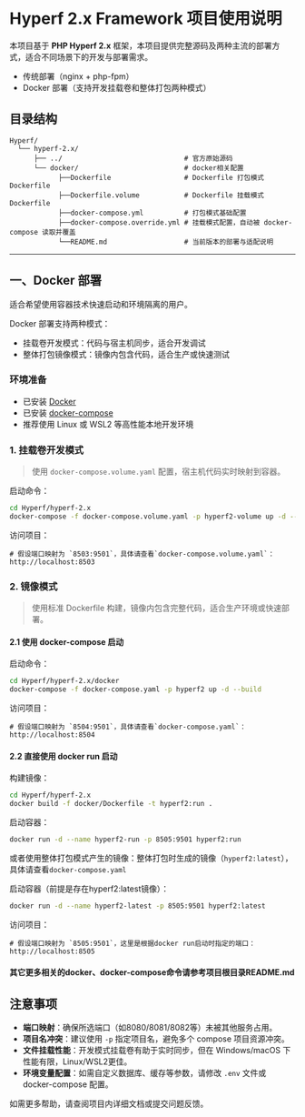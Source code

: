 # Hyperf 2.x Framework 项目使用说明

本项目基于 **PHP Hyperf 2.x** 框架，本项目提供完整源码及两种主流的部署方式，适合不同场景下的开发与部署需求。

- 传统部署（nginx + php-fpm）
- Docker 部署（支持开发挂载卷和整体打包两种模式）

## 目录结构

```text
Hyperf/
  └── hyperf-2.x/
      ├── ../                              # 官方原始源码
      └── docker/                          # docker相关配置
            ├──Dockerfile                  # Dockerfile 打包模式Dockerfile
            ├──Dockerfile.volume           # Dockerfile 挂载模式Dockerfile
            ├──docker-compose.yml          # 打包模式基础配置
            ├──docker-compose.override.yml # 挂载模式配置，自动被 docker-compose 读取并覆盖
            └──README.md                   # 当前版本的部署与适配说明
```

---

## 一、Docker 部署

适合希望使用容器技术快速启动和环境隔离的用户。

Docker 部署支持两种模式：

- 挂载卷开发模式：代码与宿主机同步，适合开发调试
- 整体打包镜像模式：镜像内包含代码，适合生产或快速测试

### 环境准备

- 已安装 [Docker](https://docs.docker.com/get-docker/)
- 已安装 [docker-compose](https://docs.docker.com/compose/install/)
- 推荐使用 Linux 或 WSL2 等高性能本地开发环境

### 1. 挂载卷开发模式

> 使用 `docker-compose.volume.yaml` 配置，宿主机代码实时映射到容器。

启动命令：

```bash
cd Hyperf/hyperf-2.x
docker-compose -f docker-compose.volume.yaml -p hyperf2-volume up -d --build
```

访问项目：

```
# 假设端口映射为 `8503:9501`，具体请查看`docker-compose.volume.yaml`：
http://localhost:8503
```

### 2. 镜像模式

> 使用标准 Dockerfile 构建，镜像内包含完整代码，适合生产环境或快速部署。

#### 2.1 使用 docker-compose 启动

启动命令：

```bash
cd Hyperf/hyperf-2.x/docker
docker-compose -f docker-compose.yaml -p hyperf2 up -d --build
```

访问项目：

```
# 假设端口映射为 `8504:9501`，具体请查看`docker-compose.yaml`：
http://localhost:8504
```

#### 2.2 直接使用 docker run 启动

构建镜像：

```bash
cd Hyperf/hyperf-2.x
docker build -f docker/Dockerfile -t hyperf2:run .
```

启动容器：

```bash
docker run -d --name hyperf2-run -p 8505:9501 hyperf2:run
```

或者使用整体打包模式产生的镜像：整体打包时生成的镜像（`hyperf2:latest`），具体请查看`docker-compose.yaml`

启动容器（前提是存在hyperf2:latest镜像）：

```bash
docker run -d --name hyperf2-latest -p 8505:9501 hyperf2:latest
```

访问项目：

```
# 假设端口映射为 `8505:9501`，这里是根据docker run启动时指定的端口：
http://localhost:8505
```

#### 其它更多相关的docker、docker-compose命令请参考项目根目录README.md

## 注意事项

- **端口映射**：确保所选端口（如8080/8081/8082等）未被其他服务占用。
- **项目名冲突**：建议使用 `-p` 指定项目名，避免多个 compose 项目资源冲突。
- **文件挂载性能**：开发模式挂载卷有助于实时同步，但在 Windows/macOS 下性能有限，Linux/WSL2更佳。
- **环境变量配置**：如需自定义数据库、缓存等参数，请修改 `.env` 文件或 docker-compose 配置。

如需更多帮助，请查阅项目内详细文档或提交问题反馈。
